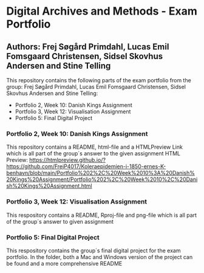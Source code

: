 # Digital Archives and Methods - Exam Portfolio 
## Authors: Frej Søgård Primdahl, Lucas Emil Fomsgaard Christensen, Sidsel Skovhus Andersen and Stine Telling

This repository contains the following parts of the exam portfolio from the group: Frej Søgård Primdahl, Lucas Emil Fomsgaard Christensen, Sidsel Skovhus Andersen and Stine Telling: 
  - Portfolio 2, Week 10: Danish Kings Assignment
  - Portfolio 3, Week 12: Visualisation Assignment
  - Portfolio 5: Final Digital Project 

### Portfolio 2, Week 10: Danish Kings Assignment
This repository contains a README, html-file and a HTMLPreview Link which is all part of the group´s answer to the given assignment
HTML Preview: https://htmlpreview.github.io/?https://github.com/FrejP4017/Koleraepidemien-i-1850-ernes-K-benhavn/blob/main/Portfolio%202%2C%20Week%2010%3A%20Danish%20Kings%20Assignment/Portfolio%202%2C%20Week%2010%2C%20Danish%20Kings%20Assignment.html 

### Portfolio 3, Week 12: Visualisation Assignment
This respository contains a README, Rproj-file and png-file which is all part of the group´s answer to given assignment

### Portfolio 5: Final Digital Project
This respository contains the group´s final digital project for the exam portfolio. 
In the folder, both a Mac and Windows version of the project can be found and a more comprehensive README

